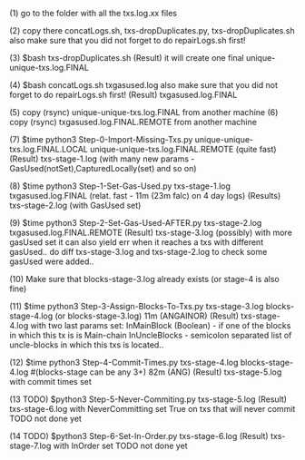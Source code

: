 (1) go to the folder with all the txs.log.xx files

(2) copy there concatLogs.sh, txs-dropDuplicates.py, txs-dropDuplicates.sh
     also make sure that you did not forget to do repairLogs.sh first!

(3) $bash txs-dropDuplicates.sh
(Result) it will create one final unique-unique-txs.log.FINAL

(4) $bash concatLogs.sh txgasused.log
    also make sure that you did not forget to do repairLogs.sh first!
(Result) txgasused.log.FINAL

(5) copy (rsync) unique-unique-txs.log.FINAL from another machine
(6) copy (rsync) txgasused.log.FINAL.REMOTE from another machine

(7) $time python3 Step-0-Import-Missing-Txs.py unique-unique-txs.log.FINAL.LOCAL unique-unique-txs.log.FINAL.REMOTE
     (quite fast)
(Result) txs-stage-1.log   (with many new params - GasUsed(notSet),CapturedLocally(set) and so on)

(8) $time python3 Step-1-Set-Gas-Used.py txs-stage-1.log txgasused.log.FINAL
     (relat. fast - 11m (23m falc) on 4 day logs)
(Results) txs-stage-2.log (with GasUsed set)

(9) $time python3 Step-2-Set-Gas-Used-AFTER.py txs-stage-2.log txgasused.log.FINAL.REMOTE
(Result) txs-stage-3.log   (possibly) with more gasUsed set
     it can also yield err when it reaches a txs with different gasUsed..
     do diff txs-stage-3.log and txs-stage-2.log to check some gasUsed were added..

(10) Make sure that blocks-stage-3.log already exists (or stage-4 is also fine)

(11) $time python3 Step-3-Assign-Blocks-To-Txs.py txs-stage-3.log blocks-stage-4.log    (or blocks-stage-3.log)
     11m (ANGAINOR)
(Result) txs-stage-4.log with two last params set:
     InMainBlock (Boolean) - if one of the blocks in which this tx is is Main-chain
     InUncleBlocks - semicolon separated list of uncle-blocks in which this txs is located..

(12) $time python3 Step-4-Commit-Times.py txs-stage-4.log blocks-stage-4.log  #(blocks-stage can be any 3+)
     82m (ANG)
(Result) txs-stage-5.log  with commit times set

(13 TODO)   $python3 Step-5-Never-Commiting.py txs-stage-5.log
(Result) txs-stage-6.log   with  NeverCommitting  set True   on txs that will never commit
     TODO  not done yet

(14 TODO) $python3 Step-6-Set-In-Order.py txs-stage-6.log
(Result) txs-stage-7.log   with  InOrder  set
     TODO  not done yet
